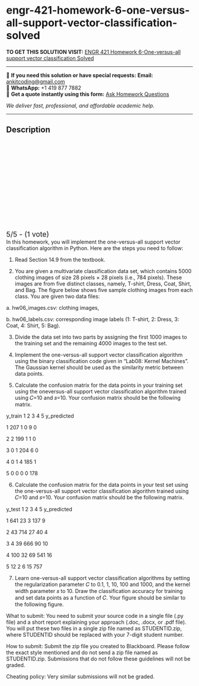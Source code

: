 # engr-421-homework-6-one-versus-all-support-vector-classification-solved
**TO GET THIS SOLUTION VISIT:** [ENGR 421 Homework 6-One-versus-all support vector classification Solved](https://www.ankitcodinghub.com/product/engr-421-dasc-521-introduction-to-machine-learning-solved-3/)


---

📩 **If you need this solution or have special requests:** **Email:** ankitcoding@gmail.com  
📱 **WhatsApp:** +1 419 877 7882  
📄 **Get a quote instantly using this form:** [Ask Homework Questions](https://www.ankitcodinghub.com/services/ask-homework-questions/)

*We deliver fast, professional, and affordable academic help.*

---

<h2>Description</h2>



<div class="kk-star-ratings kksr-auto kksr-align-center kksr-valign-top" data-payload="{&quot;align&quot;:&quot;center&quot;,&quot;id&quot;:&quot;113736&quot;,&quot;slug&quot;:&quot;default&quot;,&quot;valign&quot;:&quot;top&quot;,&quot;ignore&quot;:&quot;&quot;,&quot;reference&quot;:&quot;auto&quot;,&quot;class&quot;:&quot;&quot;,&quot;count&quot;:&quot;1&quot;,&quot;legendonly&quot;:&quot;&quot;,&quot;readonly&quot;:&quot;&quot;,&quot;score&quot;:&quot;5&quot;,&quot;starsonly&quot;:&quot;&quot;,&quot;best&quot;:&quot;5&quot;,&quot;gap&quot;:&quot;4&quot;,&quot;greet&quot;:&quot;Rate this product&quot;,&quot;legend&quot;:&quot;5\/5 - (1 vote)&quot;,&quot;size&quot;:&quot;24&quot;,&quot;title&quot;:&quot;ENGR 421 Homework 6-One-versus-all support vector classification Solved&quot;,&quot;width&quot;:&quot;138&quot;,&quot;_legend&quot;:&quot;{score}\/{best} - ({count} {votes})&quot;,&quot;font_factor&quot;:&quot;1.25&quot;}">

<div class="kksr-stars">

<div class="kksr-stars-inactive">
            <div class="kksr-star" data-star="1" style="padding-right: 4px">


<div class="kksr-icon" style="width: 24px; height: 24px;"></div>
        </div>
            <div class="kksr-star" data-star="2" style="padding-right: 4px">


<div class="kksr-icon" style="width: 24px; height: 24px;"></div>
        </div>
            <div class="kksr-star" data-star="3" style="padding-right: 4px">


<div class="kksr-icon" style="width: 24px; height: 24px;"></div>
        </div>
            <div class="kksr-star" data-star="4" style="padding-right: 4px">


<div class="kksr-icon" style="width: 24px; height: 24px;"></div>
        </div>
            <div class="kksr-star" data-star="5" style="padding-right: 4px">


<div class="kksr-icon" style="width: 24px; height: 24px;"></div>
        </div>
    </div>

<div class="kksr-stars-active" style="width: 138px;">
            <div class="kksr-star" style="padding-right: 4px">


<div class="kksr-icon" style="width: 24px; height: 24px;"></div>
        </div>
            <div class="kksr-star" style="padding-right: 4px">


<div class="kksr-icon" style="width: 24px; height: 24px;"></div>
        </div>
            <div class="kksr-star" style="padding-right: 4px">


<div class="kksr-icon" style="width: 24px; height: 24px;"></div>
        </div>
            <div class="kksr-star" style="padding-right: 4px">


<div class="kksr-icon" style="width: 24px; height: 24px;"></div>
        </div>
            <div class="kksr-star" style="padding-right: 4px">


<div class="kksr-icon" style="width: 24px; height: 24px;"></div>
        </div>
    </div>
</div>


<div class="kksr-legend" style="font-size: 19.2px;">
            5/5 - (1 vote)    </div>
    </div>
In this homework, you will implement the one-versus-all support vector classification algorithm in Python. Here are the steps you need to follow:

1. Read Section 14.9 from the textbook.

2. You are given a multivariate classification data set, which contains 5000 clothing images of size 28 pixels × 28 pixels (i.e., 784 pixels). These images are from five distinct classes, namely, T-shirt, Dress, Coat, Shirt, and Bag. The figure below shows five sample clothing images from each class. You are given two data files:

a. hw06_images.csv: clothing images,

b. hw06_labels.csv: corresponding image labels (1: T-shirt, 2: Dress, 3: Coat, 4: Shirt, 5: Bag).

3. Divide the data set into two parts by assigning the first 1000 images to the training set and the remaining 4000 images to the test set.

4. Implement the one-versus-all support vector classification algorithm using the binary classification code given in “Lab08: Kernel Machines”. The Gaussian kernel should be used as the similarity metric between data points.

5. Calculate the confusion matrix for the data points in your training set using the oneversus-all support vector classification algorithm trained using 𝐶=10 and 𝑠=10. Your confusion matrix should be the following matrix.

y_train 1 2 3 4 5 y_predicted

1 207 1 0 9 0

2 2 199 1 1 0

3 0 1 204 6 0

4 0 1 4 185 1

5 0 0 0 0 178

6. Calculate the confusion matrix for the data points in your test set using the one-versus-all support vector classification algorithm trained using 𝐶=10 and 𝑠=10. Your confusion matrix should be the following matrix.

y_test 1 2 3 4 5 y_predicted

1 641 23 3 137 9

2 43 714 27 40 4

3 4 39 666 90 10

4 100 32 69 541 16

5 12 2 6 15 757

7. Learn one-versus-all support vector classification algorithms by setting the regularization parameter 𝐶 to 0.1, 1, 10, 100 and 1000, and the kernel width parameter 𝑠 to 10. Draw the classification accuracy for training and set data points as a function of 𝐶. Your figure should be similar to the following figure.

What to submit: You need to submit your source code in a single file (.py file) and a short report explaining your approach (.doc, .docx, or .pdf file). You will put these two files in a single zip file named as STUDENTID.zip, where STUDENTID should be replaced with your 7-digit student number.

How to submit: Submit the zip file you created to Blackboard. Please follow the exact style mentioned and do not send a zip file named as STUDENTID.zip. Submissions that do not follow these guidelines will not be graded.

Cheating policy: Very similar submissions will not be graded.
